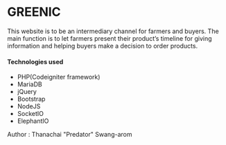 
GREENIC 
=======
This website is to be an intermediary channel for farmers and buyers. The main function is to let farmers present their product’s timeline for giving information and helping buyers make a decision to order products.

#### Technologies used
- PHP(Codeigniter framework)
- MariaDB
- jQuery
- Bootstrap
- NodeJS
- SocketIO
- ElephantIO

Author : Thanachai "Predator" Swang-arom
